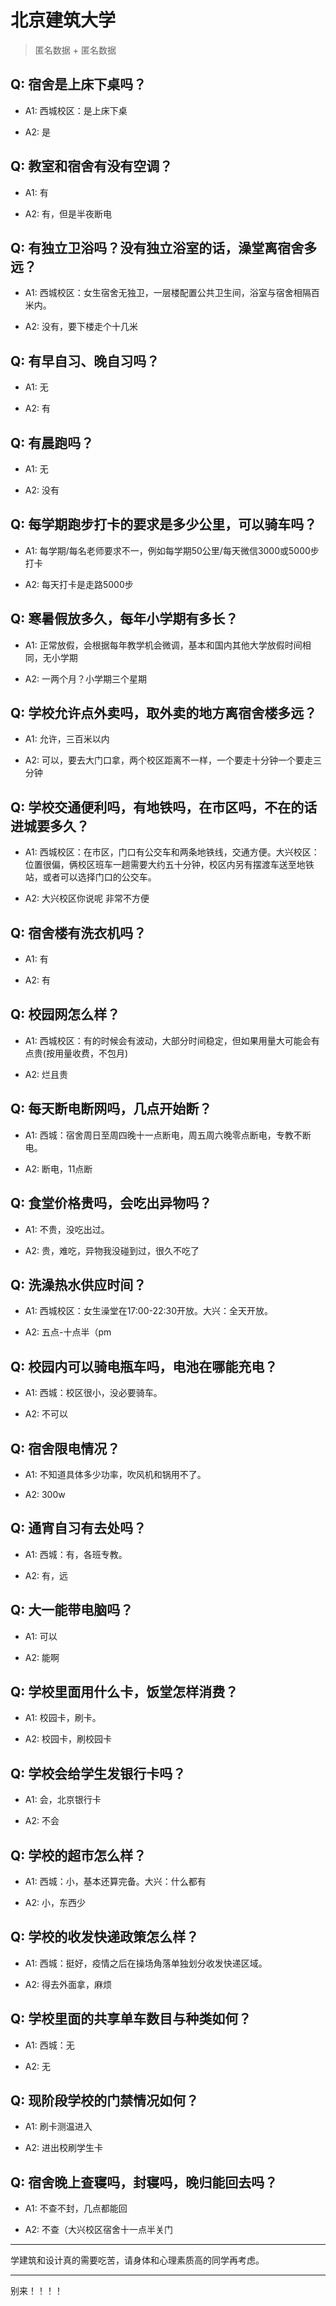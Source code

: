 # 北京建筑大学

> 匿名数据 + 匿名数据

## Q: 宿舍是上床下桌吗？

- A1: 西城校区：是上床下桌

- A2: 是

## Q: 教室和宿舍有没有空调？

- A1: 有

- A2: 有，但是半夜断电

## Q: 有独立卫浴吗？没有独立浴室的话，澡堂离宿舍多远？

- A1: 西城校区：女生宿舍无独卫，一层楼配置公共卫生间，浴室与宿舍相隔百米内。

- A2: 没有，要下楼走个十几米

## Q: 有早自习、晚自习吗？

- A1: 无

- A2: 有

## Q: 有晨跑吗？

- A1: 无

- A2: 没有

## Q: 每学期跑步打卡的要求是多少公里，可以骑车吗？

- A1: 每学期/每名老师要求不一，例如每学期50公里/每天微信3000或5000步打卡

- A2: 每天打卡是走路5000步

## Q: 寒暑假放多久，每年小学期有多长？

- A1: 正常放假，会根据每年教学机会微调，基本和国内其他大学放假时间相同，无小学期

- A2: 一两个月？小学期三个星期

## Q: 学校允许点外卖吗，取外卖的地方离宿舍楼多远？

- A1: 允许，三百米以内

- A2: 可以，要去大门口拿，两个校区距离不一样，一个要走十分钟一个要走三分钟

## Q: 学校交通便利吗，有地铁吗，在市区吗，不在的话进城要多久？

- A1: 西城校区：在市区，门口有公交车和两条地铁线，交通方便。大兴校区：位置很偏，俩校区班车一趟需要大约五十分钟，校区内另有摆渡车送至地铁站，或者可以选择门口的公交车。

- A2: 大兴校区你说呢 非常不方便

## Q: 宿舍楼有洗衣机吗？

- A1: 有

- A2: 有

## Q: 校园网怎么样？

- A1: 西城校区：有的时候会有波动，大部分时间稳定，但如果用量大可能会有点贵(按用量收费，不包月)

- A2: 烂且贵

## Q: 每天断电断网吗，几点开始断？

- A1: 西城：宿舍周日至周四晚十一点断电，周五周六晚零点断电，专教不断电。

- A2: 断电，11点断

## Q: 食堂价格贵吗，会吃出异物吗？

- A1: 不贵，没吃出过。

- A2: 贵，难吃，异物我没碰到过，很久不吃了

## Q: 洗澡热水供应时间？

- A1: 西城校区：女生澡堂在17:00-22:30开放。大兴：全天开放。

- A2: 五点-十点半（pm

## Q: 校园内可以骑电瓶车吗，电池在哪能充电？

- A1: 西城：校区很小，没必要骑车。

- A2: 不可以

## Q: 宿舍限电情况？

- A1: 不知道具体多少功率，吹风机和锅用不了。

- A2: 300w

## Q: 通宵自习有去处吗？

- A1: 西城：有，各班专教。

- A2: 有，远

## Q: 大一能带电脑吗？

- A1: 可以

- A2: 能啊

## Q: 学校里面用什么卡，饭堂怎样消费？

- A1: 校园卡，刷卡。

- A2: 校园卡，刷校园卡

## Q: 学校会给学生发银行卡吗？

- A1: 会，北京银行卡

- A2: 不会

## Q: 学校的超市怎么样？

- A1: 西城：小，基本还算完备。大兴：什么都有

- A2: 小，东西少

## Q: 学校的收发快递政策怎么样？

- A1: 西城：挺好，疫情之后在操场角落单独划分收发快递区域。

- A2: 得去外面拿，麻烦

## Q: 学校里面的共享单车数目与种类如何？

- A1: 西城：无

- A2: 无

## Q: 现阶段学校的门禁情况如何？

- A1: 刷卡测温进入

- A2: 进出校刷学生卡

## Q: 宿舍晚上查寝吗，封寝吗，晚归能回去吗？

- A1: 不查不封，几点都能回

- A2: 不查（大兴校区宿舍十一点半关门

***

学建筑和设计真的需要吃苦，请身体和心理素质高的同学再考虑。

***

别来！！！！